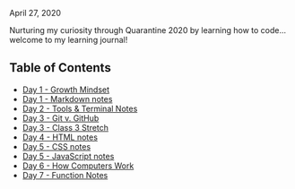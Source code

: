 April 27, 2020

Nurturing my curiosity through Quarantine 2020 by learning how to code... welcome to my learning journal!

## Table of Contents
- [Day 1 - Growth Mindset](growth-mindset.md)
- [Day 1 - Markdown notes](markdown-notes.md)
- [Day 2 - Tools & Terminal Notes](tools-terminal.md)
- [Day 3 - Git v. GitHub](git-github.md)
- [Day 3 - Class 3 Stretch](lab03-stretch.md)
- [Day 4 - HTML notes](html-notes.md)
- [Day 5 - CSS notes](css-notes.md)
- [Day 5 - JavaScript notes](javascript-notes.md)
- [Day 6 - How Computers Work](computer-videos.md)
- [Day 7 - Function Notes](function-notes.md)